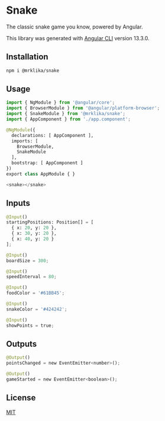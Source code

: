 # Snake
The classic snake game you know, powered by Angular.

This library was generated with [Angular CLI](https://github.com/angular/angular-cli) version 13.3.0.

## Installation
```bash
npm i @mrklika/snake
```
## Usage
```python
import { NgModule } from '@angular/core';
import { BrowserModule } from '@angular/platform-browser';
import { SnakeModule } from '@mrklika/snake';
import { AppComponent } from './app.component';

@NgModule({
  declarations: [ AppComponent ],
  imports: [
    BrowserModule,
    SnakeModule
  ],
  bootstrap: [ AppComponent ]
})
export class AppModule { }
```

```python
<snake></snake>

```
## Inputs
```python
@Input()
startingPositions: Position[] = [
  { x: 20, y: 20 },
  { x: 30, y: 20 },
  { x: 40, y: 20 }
];

@Input()
boardSize = 300;

@Input()
speedInterval = 80;

@Input()
foodColor = '#61BB45';

@Input()
snakeColor = '#424242';

@Input()
showPoints = true;
```

## Outputs
```python
@Output()
pointsChanged = new EventEmitter<number>();

@Output()
gameStarted = new EventEmitter<boolean>();
```

## License
[MIT](https://choosealicense.com/licenses/mit)
